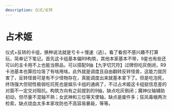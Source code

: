 ```yaml
---
description: 仪式/反转
---
```


# 占术姬

仪式+反转的卡组，换种说法就是亏卡＋慢速（逃）。看了看但不感兴趣不打算玩，简单记下笔记。首先这卡组基本偏R9构筑，其他本家基本不带，9星也有些还可以的主卡用不上也能当祭品，可以搭配9抽【九字切咒符】过牌但吃灰倒闭，R9卡池基本也算捡垃圾了有啥用啥。此外就是调度且自由翻转反转怪兽，这能力就厉害了，反转怪兽可是有不少怪物存在，真能调度出来就基本拿下了。但是吃泡死，终场强大但韧性极弱吃坑死也是娱乐卡组的通病了，不过占术姬这卡组挺信息差的对面不一定交对阻抗。构筑方向有之前提到的9抽，缺点吃灰倒闭；魔神仪轴辅助初动，但尽量不混轴不熟；女武神和三位等天使轴，缺点是废件多；狂风毒蛾两次检索，缺点烧血太多本家攻防也不高容易暴毙，等等。
